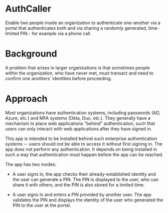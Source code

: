 # AuthCaller

Enable two people inside an organization to authenticate one-another via a portal that authenticates both and via sharing a randomly generated, time-limited PIN - for example via a phone call.

# Background

A problem that arises in larger organizations is that sometimes people within the organization, who have never met, must transact and need to confirm one anothers' identities before proceeding.


# Approach

Most organizations have authentication systems, including passwords (AD, Azure, etc.) and MFA systems (Okta, Duo, etc.).  They generally have a mechanism to place web applications "behind" authentication, such that users can only interact with web applications after they have signed in.

This app is intended to be installed behind such enterprise authentication systems -- users should not be able to access it without first signing in.  The app does not perform any authentication.  It depends on being installed in such a way that authentication must happen before the app can be reached.

The app has two modes:

* A user signs in, the app checks their already-established identity and the user can generate a PIN.  The PIN is displayed to the user, who can share it with others, and the PIN is also stored for a limited time.

* A user signs in and enters a PIN provided by another user.  The app validates the PIN and displays the identity of the user who generated the PIN to the user at the portal.
